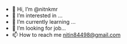 - 👋 Hi, I’m @nitnkmr
- 👀 I’m interested in ...
- 🌱 I’m currently learning ...
- 💞️ I’m looking for job...
- 📫 How to reach me nitin84498@gmail.com

<!---
nitnkmr/nitnkmr is a ✨ special ✨ repository because its `README.md` (this file) appears on your GitHub profile.
You can click the Preview link to take a look at your changes.
--->
